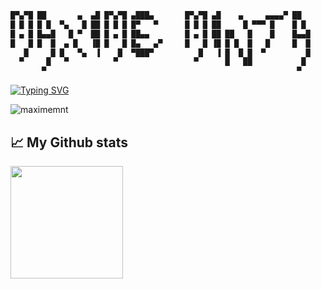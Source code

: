 ```diff
█▀▄▀█ ██       ▄  ▄█ █▀▄▀█ ▄███▄       █▀▄▀█ ▄█    ▄     ▄▄▄▄▀ ██   
█ █ █ █ █  ▀▄   █ ██ █ █ █ █▀   ▀      █ █ █ ██     █ ▀▀▀ █    █ █  
█ ▄ █ █▄▄█   █ ▀  ██ █ ▄ █ ██▄▄        █ ▄ █ ██ ██   █    █    █▄▄█ 
█   █ █  █  ▄ █   ▐█ █   █ █▄   ▄▀     █   █ ▐█ █ █  █   █     █  █ 
   █     █ █   ▀▄  ▐    █  ▀███▀          █   ▐ █  █ █  ▀         █ 
  ▀     █   ▀          ▀                 ▀      █   ██           █  
       ▀                                                        ▀   
```

[![Typing SVG](https://readme-typing-svg.demolab.com?font=Fira+Code&pause=1000&width=435&lines=Cloud+engineer;Cyber+security+enthousiast;Music+producer)](https://git.io/typing-svg)

<p align="left"> <img src="https://komarev.com/ghpvc/?username=maximemnt" alt="maximemnt" /> </p>

## 📈 My Github stats
[comment]: <img height="180em" src="https://github-readme-stats.vercel.app/api?username=maximemnt&show_icons=true&theme=dark" alt="maximemnt" />
[comment]: <img height="180em" src="https://github-readme-stats.vercel.app/api/top-langs/?username=MaximeMnt&theme=dark&layout=compact" />
<img height="180em" src="https://github-readme-streak-stats.herokuapp.com/?user=MaximeMnt&hide_border=true" />

